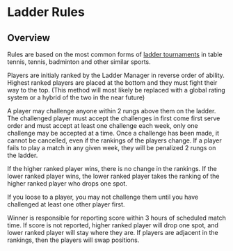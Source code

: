 # Ladder Rules

## Overview

Rules are based on the most common forms of [ladder tournaments](https://en.wikipedia.org/wiki/Ladder_tournament "Wikipedia: Ladder tournament") in table tennis, tennis, badminton and other similar sports.

Players are initialy ranked by the Ladder Manager in reverse order of ability. Highest ranked players are placed at the bottom and they must fight their way to the top. (This method will most likely be replaced with a global rating system or a hybrid of the two in the near future)

A player may challenge anyone within 2 rungs above them on the ladder. The challenged player must accept the challenges in first come first serve order and must accept at least one challenge each week, only one challenge may be accepted at a time. Once a challenge has been made, it cannot be cancelled, even if the rankings of the players change. If a player fails to play a match in any given week, they will be penalized 2 rungs on the ladder.

If the higher ranked player wins, there is no change in the rankings. If the lower ranked player wins, the lower ranked player takes the ranking of the higher ranked player who drops one spot.

If you loose to a player, you may not challenge them until you have challenged at least one other player first.

Winner is responsible for reporting score within 3 hours of scheduled match time. If score is not reported, higher ranked player will drop one spot, and lower ranked player will stay where they are. If players are adjacent in the rankings, then the players will swap positions.

